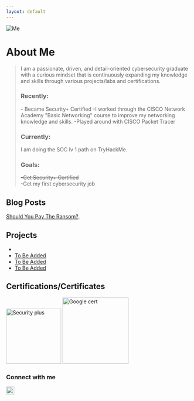 ```yaml
---
layout: default
---
```



![Me](https://github.com/AlexandraSchuch/AlexandraSchuch/assets/144488134/1f28db47-2fb8-47bf-8d7e-7fd8aeda8a90) 

# About Me

> I am a passionate, driven, and detail-oriented cybersecurity graduate with a curious mindset that is continuously expanding my knowledge and skills through various projects/labs and certifications.
>
><h3> Recently: </h3>
> - Became Security+ Certified 
> -I worked through the CISCO Network Academy "Basic Networking" course to improve my networking knowledge and skills.
> -Played around with CISCO Packet Tracer
><h3> Currently: </h3>
>  I am doing the SOC lv 1 path on TryHackMe. 
> 
><h3>Goals:</h3>
><s> -Get Security+ Certified</s> <br>
> -Get my first cybersecurity job

## Blog Posts
 [Should You Pay The Ransom?](./ShouldYouPayTheRansom.md).


## Projects 
*  
*   [To Be Added](/project1.md)
*   [To Be Added](https://url)
*   [To Be Added](https://url)


## Certifications/Certificates
<img alt="Security plus" width="150" height="150" src="https://images.credly.com/images/74790a75-8451-400a-8536-92d792c5184a/CompTIA_Security_2Bce.png"> <img alt="Google cert" width="180" height="180" src="https://images.credly.com/images/0bf0f2da-a699-4c82-82e2-56dcf1f2e1c7/image.png">



### Connect with me

[<img align="left" alt="AlexandraSchuch | LinkedIn" width="22px" src="https://cdn.jsdelivr.net/npm/simple-icons@v3/icons/linkedin.svg" />][linkedin]

[linkedin]: https://www.linkedin.com/in/alexandra-schuch/
